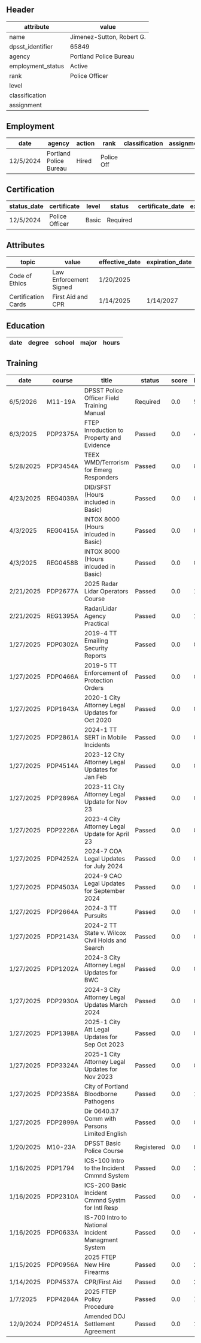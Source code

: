 ## Header
| attribute | value |
| --------- | ----- |
| name | Jimenez-Sutton, Robert G. |
| dpsst_identifier | 65849 |
| agency | Portland Police Bureau |
| employment_status | Active |
| rank | Police Officer |
| level |  |
| classification |  |
| assignment |  |
## Employment
| date | agency | action | rank | classification | assignment |
| ---- | ------ | ------ | ---- | -------------- | ---------- |
| 12/5/2024 | Portland Police Bureau | Hired | Police Off |  |  |
## Certification
| status_date | certificate | level | status | certificate_date | expiration_date | probation_date |
| ----------- | ----------- | ----- | ------ | ---------------- | --------------- | -------------- |
| 12/5/2024 | Police Officer | Basic | Required |  |  | 6/5/2026 |
## Attributes
| topic | value | effective_date | expiration_date |
| ----- | ----- | -------------- | --------------- |
| Code of Ethics | Law Enforcement Signed | 1/20/2025 |  |
| Certification Cards | First Aid and CPR | 1/14/2025 | 1/14/2027 |
## Education
| date | degree | school | major | hours |
| ---- | ------ | ------ | ----- | ----- |
## Training
| date | course | title | status | score | hours |
| ---- | ------ | ----- | ------ | ----- | ----- |
| 6/5/2026 | M11-19A | DPSST Police Officer Field Training Manual | Required | 0.0 | 50.00 |
| 6/3/2025 | PDP2375A | FTEP Inroduction to Property and Evidence | Passed | 0.0 | 4.00 |
| 5/28/2025 | PDP3454A | TEEX WMD/Terrorism for Emerg Responders | Passed | 0.0 | 8.00 |
| 4/23/2025 | REG4039A | DID/SFST (Hours included in Basic) | Passed | 0.0 | 0.00 |
| 4/3/2025 | REG0415A | INTOX 8000 (Hours inlcuded in Basic) | Passed | 0.0 | 0.00 |
| 4/3/2025 | REG0458B | INTOX 8000 (Hours inlcuded in Basic) | Passed | 0.0 | 0.00 |
| 2/21/2025 | PDP2677A | 2025 Radar Lidar Operators Course | Passed | 0.0 | 14.00 |
| 2/21/2025 | REG1395A | Radar/Lidar Agency Practical | Passed | 0.0 | 16.00 |
| 1/27/2025 | PDP0302A | 2019-4 TT Emailing Security Reports | Passed | 0.0 | 0.25 |
| 1/27/2025 | PDP0466A | 2019-5 TT Enforcement of Protection Orders | Passed | 0.0 | 0.25 |
| 1/27/2025 | PDP1643A | 2020-1 City Attorney Legal Updates for Oct 2020 | Passed | 0.0 | 0.25 |
| 1/27/2025 | PDP2861A | 2024-1 TT SERT in Mobile Incidents | Passed | 0.0 | 0.25 |
| 1/27/2025 | PDP4514A | 2023-12 City Attorney Legal Updates for Jan  Feb | Passed | 0.0 | 0.25 |
| 1/27/2025 | PDP2896A | 2023-11 City Attorney Legal Update for Nov 23 | Passed | 0.0 | 0.25 |
| 1/27/2025 | PDP2226A | 2023-4 City Attorney Legal Update for April 23 | Passed | 0.0 | 0.25 |
| 1/27/2025 | PDP4252A | 2024-7 COA Legal Updates for July 2024 | Passed | 0.0 | 0.25 |
| 1/27/2025 | PDP4503A | 2024-9 CAO Legal Updates for September 2024 | Passed | 0.0 | 0.50 |
| 1/27/2025 | PDP2664A | 2024-3 TT Pursuits | Passed | 0.0 | 0.25 |
| 1/27/2025 | PDP2143A | 2024-2 TT State v. Wilcox Civil Holds and Search | Passed | 0.0 | 0.25 |
| 1/27/2025 | PDP1202A | 2024-3 City Attorney Legal Updates for BWC | Passed | 0.0 | 0.25 |
| 1/27/2025 | PDP2930A | 2024-3 City Attorney Legal Updates March 2024 | Passed | 0.0 | 0.25 |
| 1/27/2025 | PDP1398A | 2025-1 City Att Legal Updates for Sep  Oct 2023 | Passed | 0.0 | 0.25 |
| 1/27/2025 | PDP3324A | 2025-1 City Attorney Legal Updates for Nov 2023 | Passed | 0.0 | 0.75 |
| 1/27/2025 | PDP2358A | City of Portland Bloodborne Pathogens | Passed | 0.0 | 1.00 |
| 1/27/2025 | PDP2899A | Dir 0640.37 Comm with Persons Limited English | Passed | 0.0 | 0.25 |
| 1/20/2025 | M10-23A | DPSST Basic Police Course | Registered | 0.0 | 0.00 |
| 1/16/2025 | PDP1794 | ICS-100 Intro to the Incident Cmmnd System | Passed | 0.0 | 2.00 |
| 1/16/2025 | PDP2310A | ICS-200 Basic Incident Cmmnd Systm for Intl Resp | Passed | 0.0 | 4.00 |
| 1/16/2025 | PDP0633A | IS-700 Intro to National Incident Managment System | Passed | 0.0 | 4.00 |
| 1/15/2025 | PDP0956A | 2025 FTEP New Hire Firearms | Passed | 0.0 | 25.00 |
| 1/14/2025 | PDP4537A | CPR/First Aid | Passed | 0.0 | 2.50 |
| 1/7/2025 | PDP4284A | 2025 FTEP Policy  Procedure | Passed | 0.0 | 7.00 |
| 12/9/2024 | PDP2451A | Amended DOJ Settlement Agreement | Passed | 0.0 | 1.00 |
